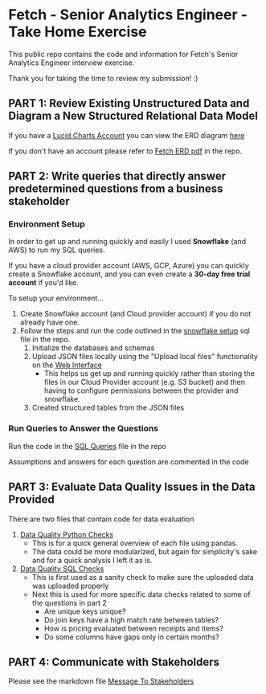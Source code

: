 # Fetch - Senior Analytics Engineer - Take Home Exercise
This public repo contains the code and information for Fetch's Senior Analytics Engineer interview exercise.

Thank you for taking the time to review my submission! :)

## PART 1: Review Existing Unstructured Data and Diagram a New Structured Relational Data Model
If you have a [Lucid Charts Account](https://www.lucidchart.com/) you can view the ERD diagram [here](https://lucid.app/lucidchart/eac1e424-dc01-49a0-8448-c81d8b272314/edit?viewport_loc=-452%2C-363%2C3473%2C1779%2C7csK~ME78NlJ&invitationId=inv_e3eb63c6-acf1-476f-9ae7-94612efaee18)

If you don't have an account please refer to [Fetch ERD pdf](https://github.com/murphmeister4000/fetch_senior_analytics_engineer/blob/main/fetch_erd_diagram.pdf) in the repo.

## PART 2: Write queries that directly answer predetermined questions from a business stakeholder
### Environment Setup
In order to get up and running quickly and easily I used **Snowflake** (and AWS) to run my SQL queries.

If you have a cloud provider account (AWS, GCP, Azure) you can quickly create a Snowflake account, and you can even create a **30-day free trial account** if you'd like.

To setup your environment...
1. Create Snowflake account (and Cloud provider account) if you do not already have one.
2. Follow the steps and run the code outlined in the [snowflake setup](https://github.com/murphmeister4000/fetch_senior_analytics_engineer/blob/main/snowflake_data_setup.sql) sql file in the repo.
    1. Initialize the databases and schemas
    2. Upload JSON files locally using the "Upload local files" functionality on the [Web Interface](https://docs.snowflake.com/en/user-guide/data-load-web-ui)
        * This helps us get up and running quickly rather than storing the files in our Cloud Provider account (e.g. S3 bucket) and then having to configure permissions between the provider and snowflake.
    3. Created structured tables from the JSON files

### Run Queries to Answer the Questions
Run the code in the [SQL Queries](https://github.com/murphmeister4000/fetch_senior_analytics_engineer/blob/main/sql_queries.sql) file in the repo

Assumptions and answers for each question are commented in the code

## PART 3: Evaluate Data Quality Issues in the Data Provided
There are two files that contain code for data evaluation
1. [Data Quality Python Checks](https://github.com/murphmeister4000/fetch_senior_analytics_engineer/blob/main/data_quality_python_checks.py)
    * This is for a quick general overview of each file using pandas.
    * The data could be more modularized, but again for simplicity's sake and for a quick analysis I left it as is.
2. [Data Quality SQL Checks](https://github.com/murphmeister4000/fetch_senior_analytics_engineer/blob/main/data_quality_sql_checks.sql)
    * This is first used as a sanity check to make sure the uploaded data was uploaded properly
    * Next this is used for more specific data checks related to some of the questions in part 2
        * Are unique keys unique?
        * Do join keys have a high match rate between tables?
        * How is pricing evaluated between receipts and items?
        * Do some columns have gaps only in certain months?

## PART 4: Communicate with Stakeholders
Please see the markdown file [Message To Stakeholders](https://github.com/murphmeister4000/fetch_senior_analytics_engineer/blob/main/message_to_stakeholders.md)
